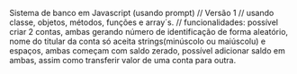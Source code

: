 Sistema de banco em Javascript (usando prompt)
//
Versão 1
//
usando classe, objetos, métodos, funções e array´s.
//
funcionalidades: possível criar 2 contas, ambas gerando número de identificação de forma aleatório, nome do titular da conta só aceita strings(minúscolo ou maiúscolu) e espaços, ambas começam com saldo zerado, possível adicionar saldo em ambas, assim como transferir valor de uma conta para outra.

